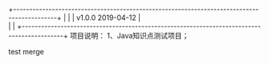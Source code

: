 +-------------------------------------------------------------------------------------------+
|																							|
|							v1.0.0	    		2019-04-12									|			
|																							|
+-------------------------------------------------------------------------------------------+
项目说明：
	1、Java知识点测试项目；
	


test merge






